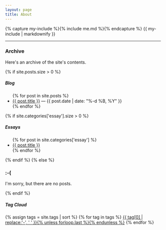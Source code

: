 ```yaml
---
layout: page
title: About
---
```


<div class="row">
<div class="col-sm-9">

{% capture my-include %}{% include me.md %}{% endcapture %}
{{ my-include | markdownify }}

<hr/>

<h3>Archive</h3>
<p>Here's an archive of the site's contents.</p>

{% if site.posts.size > 0 %}
<h5>Blog</h5>
<ul>
    {% for post in site.posts %}
    <li><a href="{{ post.url }}">{{ post.title }}</a> &mdash; <date class="text-muted">{{ post.date | date: "%-d %B, %Y" }}</date></li>
    {% endfor %}
</ul>
{% if site.categories['essay'].size > 0 %}
<h5>Essays</h5>
<ul>
{% for post in site.categories['essay'] %}
    <li><a href="{{ post.url }}">{{ post.title }}</a></li>
{% endfor %}
</ul>
{% endif %}
{% else %}
<h3>:-(</h3>
<p>I'm sorry, but there are no posts.</p>
{% endif %}
</div>
<div class="col-sm-3">
<div class="card card-block">
<h5 class="card-title">Tag Cloud</h5>
{% assign tags = site.tags | sort %}
{% for tag in tags %} <span class="site-tag"> <a href="/tags/{{ tag | first | slugify }}/" style="font-size: {{ tag | last | size | times: 32 | plus: 50  }}%">{{ tag[0] | replace:'-', ' ' }}{% unless forloop.last %}{% endunless %}</a> </span> {% endfor %}
</div>
</div>
</div>
